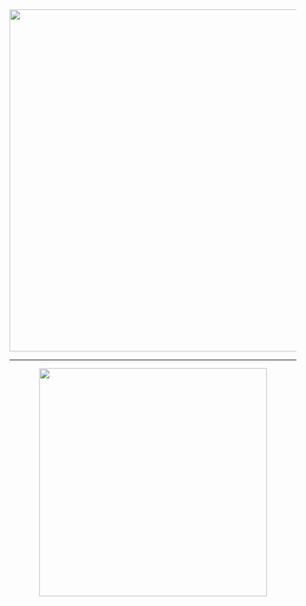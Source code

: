<div align="center">
    <img width="600" src="https://user-images.githubusercontent.com/102930875/186553775-b3ada263-d406-49b9-9cfb-8b015ab9ace2.gif" />
<hr>
</div>
<div align="center">
   <a href="https://github.com/Julian-Almario">
    <img width="400" src="https://github-readme-stats.vercel.app/api/top-langs/?username=Julian-Almario&layout=compact&theme=chartreuse-dark" />
  </a>
</div>
